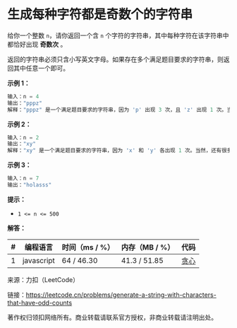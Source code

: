 # 生成每种字符都是奇数个的字符串

给你一个整数 `n`，请你返回一个含 `n` 个字符的字符串，其中每种字符在该字符串中都恰好出现 **奇数次** 。

返回的字符串必须只含小写英文字母。如果存在多个满足题目要求的字符串，则返回其中任意一个即可。

**示例 1：**

``` javascript
输入：n = 4
输出："pppz"
解释："pppz" 是一个满足题目要求的字符串，因为 'p' 出现 3 次，且 'z' 出现 1 次。当然，还有很多其他字符串也满足题目要求，比如："ohhh" 和 "love"。
```

**示例 2：**

``` javascript
输入：n = 2
输出："xy"
解释："xy" 是一个满足题目要求的字符串，因为 'x' 和 'y' 各出现 1 次。当然，还有很多其他字符串也满足题目要求，比如："ag" 和 "ur"。
```

**示例 3：**

``` javascript
输入：n = 7
输出："holasss"
```

**提示：**

- `1 <= n <= 500`

**解答：**

**#**|**编程语言**|**时间（ms / %）**|**内存（MB / %）**|**代码**
--|--|--|--|--
1|javascript|64 / 46.30|41.3 / 51.85|[贪心](./javascript/ac_v1.js)

来源：力扣（LeetCode）

链接：https://leetcode.cn/problems/generate-a-string-with-characters-that-have-odd-counts

著作权归领扣网络所有。商业转载请联系官方授权，非商业转载请注明出处。
